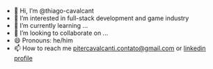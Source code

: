 - 👋 Hi, I’m @thiago-cavalcant
- 👀 I’m interested in full-stack development and game industry
- 🌱 I’m currently learning ...
- 💞️ I’m looking to collaborate on ...
- 😄 Pronouns: he/him
- 📫 How to reach me pitercavalcanti.contato@gmail.com or [linkedin profile](https://www.linkedin.com/in/piter-cavalcanti-047b50275/)

<!--
**thiago-cavalcant/thiago-cavalcant** is a ✨ _special_ ✨ repository because its `README.md` (this file) appears on your GitHub profile.

